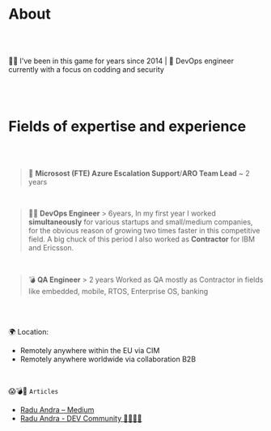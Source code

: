 # About                                 

<br />
<br />

🧙‍♂️ I've been in this game for years since 2014 | 🚀 DevOps engineer currently with a focus on codding and security

<br />
<br />

Fields of expertise and experience
=======================================================================================================================================================================
<br />
<br />

> 🚀 **Microsost (FTE) Azure Escalation Support**/**ARO Team Lead** ~ 2 years
<br />
 

> 🧙‍♂️ **DevOps Engineer**  > 6years, In my first year I worked **simultaneously** for various startups and small/medium companies, for the obvious reason of growing two times faster in this competitive field. A big chuck of this period I also worked as **Contractor** for IBM and Ericsson.
<br />


> 💣 **QA Engineer** > 2 years Worked as QA mostly as Contractor in fields like embedded, mobile, RTOS, Enterprise OS, banking

<br />
<br />




🌍 Location:
 - Remotely anywhere within the EU via CIM
 - Remotely anywhere worldwide via collaboration B2B

<br />




😱💣🤯  `Articles`

- [Radu Andra – Medium](https://medium.com/@andragabr)
- [Radu Andra - DEV Community 👩‍💻👨‍💻](https://dev.to/dummyandra)





  

